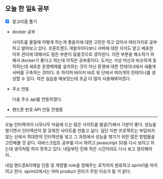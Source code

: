 ## 오늘 한 일& 공부
* [X] 알고리즘 풀기


- docker 공부

  사이트를 올릴때 어떻게 하는게 좋을지에 대한 고민은 하고 있어서 여러가지로 공부하고 알아보고 있다. 
  프론트엔드 개발자이다보니 서버에 대한 지식도 얕고 배포한 이후 관리에 대해서도 힘든 부분이 많을것으로 생각된다. 
  이런 부분을 해소하기 위해서 docker가 좋다고 하는데 아직은 공부중이다.
  도커는 가상 머신과 비슷하게 동작하는데 새로운 운영체제를 설치하는 것이 아닌 환경에 대한 컨테이너에서 새롭게 서버를 구축하는 것이다.
  또 하이퍼 바이저 바로 윗 단에서 여러개의 컨테이너를 생성할 수 있다.
  작은 실습을 해보았는데 조금 더 많이 사용해봐야겠다. 

- 주소 연동

  다음 주소 api를 연동하였다.
  
- 핸드폰 번호 API 연동 진행중

---------------

오늘 인터렉셕이 너무너무 마음에 드는 많은 사이트를 발굴(?)해서 기분이 좋다.
성능을 챙기면서 인터렉션이 잘 갖춰진 사이트를 만들고 싶다.
일단 이번 프로젝트는 부담되지 않는 선에서 최대한의 인터렉션을 넣고 그 과정에서 성능을 챙기기 위한 많은 방법들을 고민해볼 것 같다.
자바스크립트 공부를 다시 하려고 javasciript 33을 다시 보려고 하는데 생각처럼 하지 못하고 있다.
내일부턴 진짜 적은 시간이라도 다시 보고 정리해야지..

내일 핸드폰&이메일 인증 및 계정별 role을 정해주는 로직까지 완료하고 sprint1을 마치려고 한다.
sprint2에서는 아마 product 관리가 주된 이슈가 될 거 같다.

